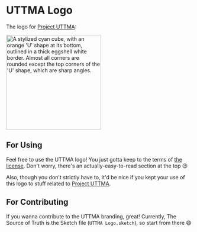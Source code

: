 # UTTMA Logo #

The logo for [Project UTTMA](https://github.com/UTTMA):

<img src="https://uttma.github.io/Logo/Rendered/UTTMA%20Logo.svg" alt="A stylized cyan cube, with an orange 'U' shape at its bottom, outlined in a thick eggshell white border. Almost all corners are rounded except the top corners of the 'U' shape, which are sharp angles." width="256" />


## For Using ##

Feel free to use the UTTMA logo! You just gotta keep to the terms of [the license](https://github.com/UTTMA/Logo/blob/master/LICENSE.txt). Don't worry, there's an actually-easy-to-read section at the top 😉

Also, though you don't strictly have to, it'd be nice if you kept your use of this logo to stuff related to [Project UTTMA](https://github.com/UTTMA).


## For Contributing ##

If you wanna contribute to the UTTMA branding, great! Currently, The Source of Truth is the Sketch file (`UTTMA Logo.sketch`), so start from there 😄
